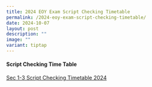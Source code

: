 ```yaml
---
title: 2024 EOY Exam Script Checking Timetable
permalink: /2024-eoy-exam-script-checking-timetable/
date: 2024-10-07
layout: post
description: ""
image: ""
variant: tiptap
---
```

<h4><strong>Script Checking Time Table</strong></h4>
<p><a href="/files/Annoucements Attachments/2024_EOY_Exam_Script_Checking_Timetable___By_Class.pdf" rel="noopener nofollow" target="_blank">Sec 1-3 Script Checking Timetable 2024</a>
</p>